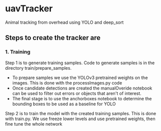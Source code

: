 # uavTracker
Animal tracking from overhead using YOLO and deep_sort


## Steps to create the tracker are 
### 1. Training
   Step 1 is to generate training samples. Code to generate samples is in the directory train/prepare_samples.
  * To prepare samples we use the YOLOv3 pretrained weights on the images. This is done with the processImages.py code
  * Once candidate detections are created the manualOveride notebook can be used to filter out errors or objects that aren't of interest.
  * The final stage is to use the anchorboxes notebook to determine the bounding boxes to be used as a baseline for YOLO

   Step 2 is to train the model with the created training samples. This is done with train.py. We use freeze lower levels and use pretrained weights, then fine tune the whole network
